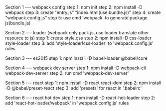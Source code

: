 Section 1 --- webpack config
step 1: npm init
step 2: npm install -D webpack
step 3: create "entry.js" "index.html(use bundle.js)"
step 4: create "webpack.config.js"
step 5: use cmd 'webpack' to generate package js(bundle.js)
 
Section 2 --- loader (webpack only pack js, use loader translate other resource to js)
step 1: create style.css
step 2: npm install -D css-loader style-loader
step 3: add 'style-loader!css-loader' to 'webpack.config.js' rules
 
Section 3 --- es2015
step 1: npm install -D babel-loader @babel/core
 
Section 4 --- webpack dev server
step 1: npm install -D webpack-cli webpack-dev-server
step 2: run cmd 'webpack-dev-server'
 
Section 5 --- react
step 1: npm install -D react react-dom
step 2: npm install -D @babel/preset-react
step 3: add 'presets' for react in '.babelrc'
 
Section 6 --- react hot dev
step 1: npm install -D react-hot-loader
step 2: add 'react-hot-loader/webpack' in 'webpack.config.js' rules